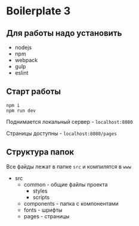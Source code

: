 # Boilerplate 3

## Для работы надо установить
* nodejs
* npm
* webpack
* gulp
* eslint

## Старт работы
```
npm i
npm run dev
```

Поднимается локальный сервер - `localhost:8080`

Страницы доступны - `localhost:8080/pages`

## Структура папок
Все файды лежат в папке `src` и компилятся в `www`

* src
    * common - общие файлы проекта
        * styles
        * scripts
    * components - папка с компонентами
    * fonts - шрифты
    * pages - страницы
    
